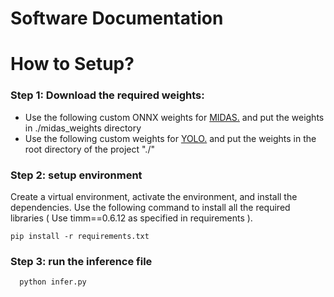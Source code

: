 # Software Documentation


# How to Setup?

### Step 1: Download the required weights:
<ul>
 <li> Use the following custom ONNX weights for <a href="https://github.com/pranav-kale-01/inference_code/releases/download/v1.0.1/test.onnx" > MIDAS.</a> and put the weights in ./midas_weights directory </li> 

 <li> Use the following custom weights for <a href="https://github.com/pranav-kale-01/inference_code/releases/download/v1.0.1/newbestyolov8.pt"> YOLO.</a> and put the weights in the root directory of the project "./" </li>
</ul>

### Step 2: setup environment

  Create a virtual environment, activate the environment, and install the dependencies. Use the following command to install all the required libraries ( Use timm==0.6.12 as specified in requirements ).
  
   ```
   pip install -r requirements.txt
   ```

### Step 3: run the inference file 

  ```
    python infer.py
  ```
